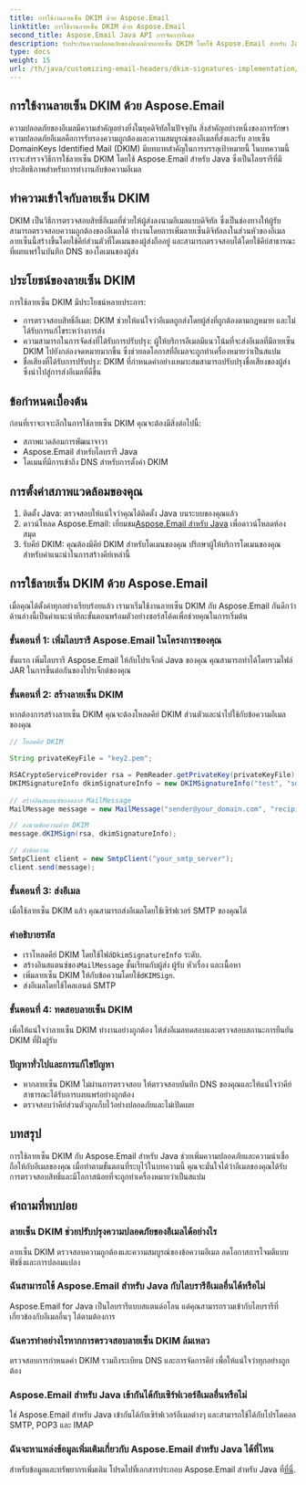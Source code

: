 ```yaml
---
title: การใช้งานลายเซ็น DKIM ด้วย Aspose.Email
linktitle: การใช้งานลายเซ็น DKIM ด้วย Aspose.Email
second_title: Aspose.Email Java API การจัดการอีเมล
description: รับประกันความปลอดภัยของอีเมลด้วยลายเซ็น DKIM โดยใช้ Aspose.Email สำหรับ Java คำแนะนำและโค้ดทีละขั้นตอนสำหรับการใช้งาน DKIM
type: docs
weight: 15
url: /th/java/customizing-email-headers/dkim-signatures-implementation/
---
```


## การใช้งานลายเซ็น DKIM ด้วย Aspose.Email

ความปลอดภัยของอีเมลมีความสำคัญอย่างยิ่งในยุคดิจิทัลในปัจจุบัน สิ่งสำคัญอย่างหนึ่งของการรักษาความปลอดภัยอีเมลคือการรับรองความถูกต้องและความสมบูรณ์ของอีเมลที่ส่งและรับ ลายเซ็น DomainKeys Identified Mail (DKIM) มีบทบาทสำคัญในการบรรลุเป้าหมายนี้ ในบทความนี้ เราจะสำรวจวิธีการใช้ลายเซ็น DKIM โดยใช้ Aspose.Email สำหรับ Java ซึ่งเป็นไลบรารีที่มีประสิทธิภาพสำหรับการทำงานกับข้อความอีเมล

## ทำความเข้าใจกับลายเซ็น DKIM

DKIM เป็นวิธีการตรวจสอบสิทธิ์อีเมลที่ช่วยให้ผู้ส่งลงนามอีเมลแบบดิจิทัล ซึ่งเป็นช่องทางให้ผู้รับสามารถตรวจสอบความถูกต้องของอีเมลได้ ทำงานโดยการเพิ่มลายเซ็นดิจิทัลลงในส่วนหัวของอีเมล ลายเซ็นนี้สร้างขึ้นโดยใช้คีย์ส่วนตัวที่โดเมนของผู้ส่งถืออยู่ และสามารถตรวจสอบได้โดยใช้คีย์สาธารณะที่เผยแพร่ในบันทึก DNS ของโดเมนของผู้ส่ง

## ประโยชน์ของลายเซ็น DKIM

การใช้ลายเซ็น DKIM มีประโยชน์หลายประการ:
- การตรวจสอบสิทธิ์อีเมล: DKIM ช่วยให้แน่ใจว่าอีเมลถูกส่งโดยผู้ส่งที่ถูกต้องตามกฎหมาย และไม่ได้รับการแก้ไขระหว่างการส่ง
- ความสามารถในการจัดส่งที่ได้รับการปรับปรุง: ผู้ให้บริการอีเมลมีแนวโน้มที่จะส่งอีเมลที่มีลายเซ็น DKIM ไปยังกล่องจดหมายมากขึ้น ซึ่งช่วยลดโอกาสที่อีเมลจะถูกทำเครื่องหมายว่าเป็นสแปม
- ชื่อเสียงที่ได้รับการปรับปรุง: DKIM ที่กำหนดค่าอย่างเหมาะสมสามารถปรับปรุงชื่อเสียงของผู้ส่ง ซึ่งนำไปสู่การส่งอีเมลที่ดีขึ้น

## ข้อกำหนดเบื้องต้น

ก่อนที่เราจะเจาะลึกในการใช้ลายเซ็น DKIM คุณจะต้องมีสิ่งต่อไปนี้:
- สภาพแวดล้อมการพัฒนาจาวา
- Aspose.Email สำหรับไลบรารี Java
- โดเมนที่มีการเข้าถึง DNS สำหรับการตั้งค่า DKIM

## การตั้งค่าสภาพแวดล้อมของคุณ

1. ติดตั้ง Java: ตรวจสอบให้แน่ใจว่าคุณได้ติดตั้ง Java บนระบบของคุณแล้ว
2.  ดาวน์โหลด Aspose.Email: เยี่ยมชม[Aspose.Email สำหรับ Java](https://products.aspose.com/email/java/) เพื่อดาวน์โหลดห้องสมุด
3. รับคีย์ DKIM: คุณต้องมีคีย์ DKIM สำหรับโดเมนของคุณ ปรึกษาผู้ให้บริการโดเมนของคุณสำหรับคำแนะนำในการสร้างคีย์เหล่านี้

## การใช้ลายเซ็น DKIM ด้วย Aspose.Email

เมื่อคุณได้ตั้งค่าทุกอย่างเรียบร้อยแล้ว เรามาเริ่มใช้งานลายเซ็น DKIM กับ Aspose.Email กันดีกว่า ด้านล่างนี้เป็นคำแนะนำทีละขั้นตอนพร้อมตัวอย่างซอร์สโค้ดเพื่อช่วยคุณในการเริ่มต้น

### ขั้นตอนที่ 1: เพิ่มไลบรารี Aspose.Email ในโครงการของคุณ

ขั้นแรก เพิ่มไลบรารี Aspose.Email ให้กับโปรเจ็กต์ Java ของคุณ คุณสามารถทำได้โดยรวมไฟล์ JAR ในการขึ้นต่อกันของโปรเจ็กต์ของคุณ

### ขั้นตอนที่ 2: สร้างลายเซ็น DKIM

หากต้องการสร้างลายเซ็น DKIM คุณจะต้องโหลดคีย์ DKIM ส่วนตัวและนำไปใช้กับข้อความอีเมลของคุณ

```java
// โหลดคีย์ DKIM

String privateKeyFile = "key2.pem";

RSACryptoServiceProvider rsa = PemReader.getPrivateKey(privateKeyFile);
DKIMSignatureInfo dkimSignatureInfo = new DKIMSignatureInfo("test", "some_email.com");
 
// สร้างอินสแตนซ์ของคลาส MailMessage
MailMessage message = new MailMessage("sender@your_domain.com", "recipient@recipient_domain.com", "Subject", "Body");

// ลงนามข้อความด้วย DKIM
message.dKIMSign(rsa, dkimSignatureInfo);

// ส่งข้อความ
SmtpClient client = new SmtpClient("your_smtp_server");
client.send(message);
```

### ขั้นตอนที่ 3: ส่งอีเมล

เมื่อใช้ลายเซ็น DKIM แล้ว คุณสามารถส่งอีเมลโดยใช้เซิร์ฟเวอร์ SMTP ของคุณได้

### คำอธิบายรหัส

-  เราโหลดคีย์ DKIM โดยใช้ไฟล์`DkimSignatureInfo` ระดับ.
-  สร้างอินสแตนซ์ของ`MailMessage` ชั้นเรียนกับผู้ส่ง ผู้รับ หัวเรื่อง และเนื้อหา
-  เพิ่มลายเซ็น DKIM ให้กับข้อความโดยใช้`dKIMSign`.
- ส่งอีเมลโดยใช้ไคลเอนต์ SMTP

### ขั้นตอนที่ 4: ทดสอบลายเซ็น DKIM

เพื่อให้แน่ใจว่าลายเซ็น DKIM ทำงานอย่างถูกต้อง ให้ส่งอีเมลทดสอบและตรวจสอบสถานะการยืนยัน DKIM ที่ฝั่งผู้รับ

### ปัญหาทั่วไปและการแก้ไขปัญหา

- หากลายเซ็น DKIM ไม่ผ่านการตรวจสอบ ให้ตรวจสอบบันทึก DNS ของคุณและให้แน่ใจว่าคีย์สาธารณะได้รับการเผยแพร่อย่างถูกต้อง
- ตรวจสอบว่าคีย์ส่วนตัวถูกเก็บไว้อย่างปลอดภัยและไม่เปิดเผย

## บทสรุป

การใช้ลายเซ็น DKIM กับ Aspose.Email สำหรับ Java ช่วยเพิ่มความปลอดภัยและความน่าเชื่อถือให้กับอีเมลของคุณ เมื่อทำตามขั้นตอนที่ระบุไว้ในบทความนี้ คุณจะมั่นใจได้ว่าอีเมลของคุณได้รับการตรวจสอบสิทธิ์และมีโอกาสน้อยที่จะถูกทำเครื่องหมายว่าเป็นสแปม

## คำถามที่พบบ่อย

### ลายเซ็น DKIM ช่วยปรับปรุงความปลอดภัยของอีเมลได้อย่างไร

ลายเซ็น DKIM ตรวจสอบความถูกต้องและความสมบูรณ์ของข้อความอีเมล ลดโอกาสการโจมตีแบบฟิชชิ่งและการปลอมแปลง

### ฉันสามารถใช้ Aspose.Email สำหรับ Java กับไลบรารีอีเมลอื่นได้หรือไม่

Aspose.Email for Java เป็นไลบรารีแบบสแตนด์อโลน แต่คุณสามารถรวมเข้ากับไลบรารีที่เกี่ยวข้องกับอีเมลอื่นๆ ได้ตามต้องการ

### ฉันควรทำอย่างไรหากการตรวจสอบลายเซ็น DKIM ล้มเหลว

ตรวจสอบการกำหนดค่า DKIM รวมถึงระเบียน DNS และการจัดการคีย์ เพื่อให้แน่ใจว่าทุกอย่างถูกต้อง

### Aspose.Email สำหรับ Java เข้ากันได้กับเซิร์ฟเวอร์อีเมลอื่นหรือไม่

ใช่ Aspose.Email สำหรับ Java เข้ากันได้กับเซิร์ฟเวอร์อีเมลต่างๆ และสามารถใช้ได้กับโปรโตคอล SMTP, POP3 และ IMAP

### ฉันจะหาแหล่งข้อมูลเพิ่มเติมเกี่ยวกับ Aspose.Email สำหรับ Java ได้ที่ไหน

สำหรับข้อมูลและทรัพยากรเพิ่มเติม โปรดไปที่เอกสารประกอบ Aspose.Email สำหรับ Java ที่[ที่นี่](https://reference.aspose.com/email/java/).